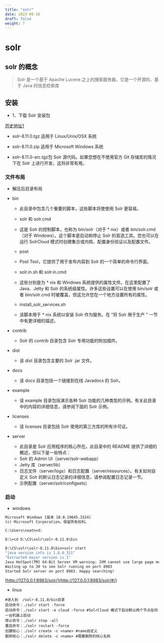 ```yaml
---
title: "solr"
date: 2023-09-16
draft: false
weight: 7
---
```



# solr


## solr 的概念 

> Solr 是一个基于 Apache Lucene 之上的搜索服务器，它是一个开源的、基于 Java 的信息检索库



## 安装

+ 1、下载 Solr 安装包

[历史地址1](https://archive.apache.org/dist/lucene/solr/)

+ solr-8.11.0.tgz 适用于 Linux/Unix/OSX 系统

+ solr-8.11.0.zip 适用于 Microsoft Windows 系统

+ solr-8.11.0-src.tgz包 Solr 源代码。如果您想在不使用官方 Git 存储库的情况下在 Solr 上进行开发，这将非常有用。


### 文件布局

+  解压后目录布局

*  bin
    * 此目录中包含几个重要的脚本，这些脚本将使使用 Solr 更容易。

    * solr 和 solr.cmd
    * 这是 Solr 的控制脚本，也称为 bin/solr（对于 * nix）或者 bin/solr.cmd（对于 Windows）。这个脚本是启动和停止 Solr 的首选工具。您也可以在运行 SolrCloud 模式时创建集合或内核、配置身份验证以及配置文件。
    * post
    * Post Tool，它提供了用于发布内容到 Solr 的一个简单的命令行界面。

    * solr.in.sh 和 solr.in.cmd
    * 这些分别是为 * nix 和 Windows 系统提供的属性文件。在这里配置了 Java、Jetty 和 Solr 的系统级属性。许多这些设置可以在使用 bin/solr 或者 bin/solr.cmd 时被覆盖，但这允许您在一个地方设置所有的属性。

    * install_solr_services.sh
    * 该脚本用于 * nix 系统以安装 Solr 作为服务。在 “将 Solr 用于生产 ” 一节中有更详细的描述。

* contrib
    * Solr 的 contrib 目录包含 Solr 专用功能的附加插件。 

* dist
    * 该 dist 目录包含主要的 Solr .jar 文件。

* docs
    * 该 docs 目录包括一个链接到在线 Javadocs 的 Solr。

* example
    * 该 example 目录包括演示各种 Solr 功能的几种类型的示例。有关此目录中的内容的详细信息，请参阅下面的 Solr 示例。

* licenses
    * 该 licenses 目录包括 Solr 使用的第三方库的所有许可证。

* server
    * 此目录是 Solr 应用程序的核心所在。此目录中的 README 提供了详细的概述，但以下是一些特点：
    * Solr 的 Admin UI（server/solr-webapp）
    * Jetty 库（server/lib）
    * 日志文件（server/logs）和日志配置（server/resources）。有关如何自定义 Solr 的默认日志记录的详细信息，请参阅配置日志记录一节。
    * 示例配置（server/solr/configsets）


### 启动

+ windows

```cmd
Microsoft Windows [版本 10.0.19045.3324]
(c) Microsoft Corporation。保留所有权利。

C:\Users\noatn>d:

D:\>cd D:\CS\solr\solr-8.11.0\bin

D:\CS\solr\solr-8.11.0\bin>solr start
"java version info is 1.8.0_321"
"Extracted major version is 1"
Java HotSpot(TM) 64-Bit Server VM warning: JVM cannot use large page memory because it does not have enough privilege to lock pages in memory.
Waiting up to 30 to see Solr running on port 8983
Started Solr server on port 8983. Happy searching!
```

[http://127.0.0.1:8983/solr/](http://127.0.0.1:8983/solr/#/)

+ linux

```shell
#进入到  /solr-8.11.0/bin目录
启动命令：./solr start -force
启动命令：./solr start -e cloud -force #SolrCloud 模式下启动默认两个节点在同一台机器上启动
停止命令：./solr stop -all
重启命令：./solr restart -force
创建核心：./solr create -c <name> #name自定义
删除核心：./solr delete -c <name> #需要删除的核心名称
```



